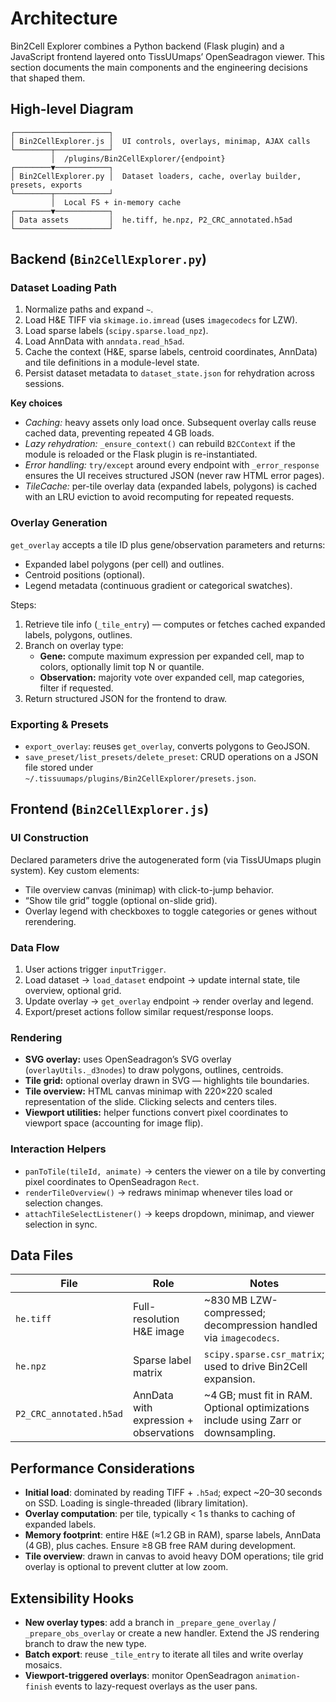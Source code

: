 # Architecture

Bin2Cell Explorer combines a Python backend (Flask plugin) and a JavaScript frontend layered onto TissUUmaps’ OpenSeadragon viewer. This section documents the main components and the engineering decisions that shaped them.

## High-level Diagram

```
┌─────────────────────┐
│ Bin2CellExplorer.js │  UI controls, overlays, minimap, AJAX calls
└────────┬────────────┘
         │  /plugins/Bin2CellExplorer/{endpoint}
┌────────▼────────────┐
│ Bin2CellExplorer.py │  Dataset loaders, cache, overlay builder, presets, exports
└────────┬────────────┘
         │  Local FS + in-memory cache
┌────────▼────────────┐
│ Data assets         │  he.tiff, he.npz, P2_CRC_annotated.h5ad
└─────────────────────┘
```

## Backend (`Bin2CellExplorer.py`)

### Dataset Loading Path

1. Normalize paths and expand `~`.
2. Load H&E TIFF via `skimage.io.imread` (uses `imagecodecs` for LZW).
3. Load sparse labels (`scipy.sparse.load_npz`).
4. Load AnnData with `anndata.read_h5ad`.
5. Cache the context (H&E, sparse labels, centroid coordinates, AnnData) and tile definitions in a module-level state.
6. Persist dataset metadata to `dataset_state.json` for rehydration across sessions.

**Key choices**

- *Caching:* heavy assets only load once. Subsequent overlay calls reuse cached data, preventing repeated 4 GB loads.
- *Lazy rehydration:* `_ensure_context()` can rebuild `B2CContext` if the module is reloaded or the Flask plugin is re-instantiated.
- *Error handling:* `try/except` around every endpoint with `_error_response` ensures the UI receives structured JSON (never raw HTML error pages).
- *TileCache:* per-tile overlay data (expanded labels, polygons) is cached with an LRU eviction to avoid recomputing for repeated requests.

### Overlay Generation

`get_overlay` accepts a tile ID plus gene/observation parameters and returns:

- Expanded label polygons (per cell) and outlines.
- Centroid positions (optional).
- Legend metadata (continuous gradient or categorical swatches).

Steps:

1. Retrieve tile info (`_tile_entry`) — computes or fetches cached expanded labels, polygons, outlines.
2. Branch on overlay type:
   - **Gene:** compute maximum expression per expanded cell, map to colors, optionally limit top N or quantile.
   - **Observation:** majority vote over expanded cell, map categories, filter if requested.
3. Return structured JSON for the frontend to draw.

### Exporting & Presets

- `export_overlay`: reuses `get_overlay`, converts polygons to GeoJSON.
- `save_preset/list_presets/delete_preset`: CRUD operations on a JSON file stored under `~/.tissuumaps/plugins/Bin2CellExplorer/presets.json`.

## Frontend (`Bin2CellExplorer.js`)

### UI Construction

Declared parameters drive the autogenerated form (via TissUUmaps plugin system). Key custom elements:

- Tile overview canvas (minimap) with click-to-jump behavior.
- “Show tile grid” toggle (optional on-slide grid).
- Overlay legend with checkboxes to toggle categories or genes without rerendering.

### Data Flow

1. User actions trigger `inputTrigger`.
2. Load dataset → `load_dataset` endpoint → update internal state, tile overview, optional grid.
3. Update overlay → `get_overlay` endpoint → render overlay and legend.
4. Export/preset actions follow similar request/response loops.

### Rendering

- **SVG overlay:** uses OpenSeadragon’s SVG overlay (`overlayUtils._d3nodes`) to draw polygons, outlines, centroids.
- **Tile grid:** optional overlay drawn in SVG — highlights tile boundaries.
- **Tile overview:** HTML canvas minimap with 220×220 scaled representation of the slide. Clicking selects and centers tiles.
- **Viewport utilities:** helper functions convert pixel coordinates to viewport space (accounting for image flip).

### Interaction Helpers

- `panToTile(tileId, animate)` → centers the viewer on a tile by converting pixel coordinates to OpenSeadragon `Rect`.
- `renderTileOverview()` → redraws minimap whenever tiles load or selection changes.
- `attachTileSelectListener()` → keeps dropdown, minimap, and viewer selection in sync.

## Data Files

| File | Role | Notes |
| --- | --- | --- |
| `he.tiff` | Full-resolution H&E image | ~830 MB LZW-compressed; decompression handled via `imagecodecs`. |
| `he.npz` | Sparse label matrix | `scipy.sparse.csr_matrix`; used to drive Bin2Cell expansion. |
| `P2_CRC_annotated.h5ad` | AnnData with expression + observations | ~4 GB; must fit in RAM. Optional optimizations include using Zarr or downsampling. |

## Performance Considerations

- **Initial load**: dominated by reading TIFF + `.h5ad`; expect ~20–30 seconds on SSD. Loading is single-threaded (library limitation).
- **Overlay computation**: per tile, typically < 1 s thanks to caching of expanded labels.
- **Memory footprint**: entire H&E (≈1.2 GB in RAM), sparse labels, AnnData (4 GB), plus caches. Ensure ≥8 GB free RAM during development.
- **Tile overview**: drawn in canvas to avoid heavy DOM operations; tile grid overlay is optional to prevent clutter at low zoom.

## Extensibility Hooks

- **New overlay types**: add a branch in `_prepare_gene_overlay` / `_prepare_obs_overlay` or create a new handler. Extend the JS rendering branch to draw the new type.
- **Batch export**: reuse `_tile_entry` to iterate all tiles and write overlay mosaics.
- **Viewport-triggered overlays**: monitor OpenSeadragon `animation-finish` events to lazy-request overlays as the user pans.



